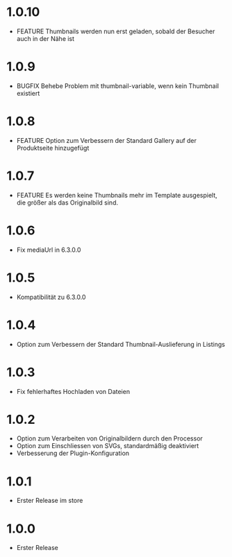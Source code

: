 # 1.0.10

* FEATURE Thumbnails werden nun erst geladen, sobald der Besucher auch in der Nähe ist

# 1.0.9

* BUGFIX Behebe Problem mit thumbnail-variable, wenn kein Thumbnail existiert
 
# 1.0.8

* FEATURE Option zum Verbessern der Standard Gallery auf der Produktseite hinzugefügt
 
# 1.0.7

* FEATURE Es werden keine Thumbnails mehr im Template ausgespielt, die größer als das Originalbild sind.

# 1.0.6

* Fix mediaUrl in 6.3.0.0

# 1.0.5

* Kompatibilität zu 6.3.0.0

# 1.0.4

* Option zum Verbessern der Standard Thumbnail-Auslieferung in Listings

# 1.0.3

* Fix fehlerhaftes Hochladen von Dateien

# 1.0.2

* Option zum Verarbeiten von Originalbildern durch den Processor
* Option zum Einschliessen von SVGs, standardmäßig deaktiviert 
* Verbesserung der Plugin-Konfiguration

# 1.0.1

* Erster Release im store

# 1.0.0

* Erster Release
